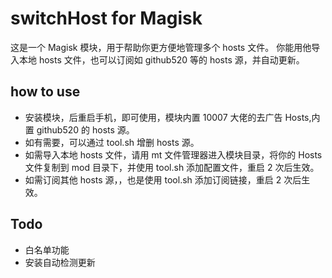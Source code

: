 # switchHost for Magisk

这是一个 Magisk 模块，用于帮助你更方便地管理多个 hosts 文件。
你能用他导入本地 hosts 文件，也可以订阅如 github520 等的 hosts 源，并自动更新。

## how to use

- 安装模块，后重启手机，即可使用，模块内置 10007 大佬的去广告 Hosts,内置 github520 的 hosts 源。
- 如有需要，可以通过 tool.sh 增删 hosts 源。
- 如需导入本地 hosts 文件，请用 mt 文件管理器进入模块目录，将你的 Hosts 文件复制到 mod 目录下，并使用 tool.sh 添加配置文件，重启 2 次后生效。
- 如需订阅其他 hosts 源，，也是使用 tool.sh 添加订阅链接，重启 2 次后生效。

## Todo

- 白名单功能
- 安装自动检测更新
